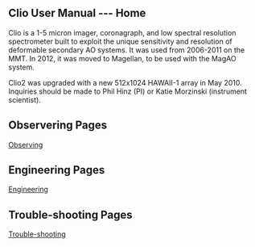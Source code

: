 ## Clio User Manual --- Home
Clio is a 1-5 micron imager, coronagraph, and low spectral resolution spectrometer built to exploit the unique sensitivity and resolution of deformable secondary AO systems. It was used from 2006-2011 on the MMT. In 2012, it was moved to Magellan, to be used with the MagAO system.

Clio2 was upgraded with a new 512x1024 HAWAII-1 array in May 2010. Inquiries should be made to Phil Hinz (PI) or Katie Morzinski (instrument scientist).

## Observering Pages
  [Observing](https://github.com/katie-m/MagAO-Clio/tree/master/Observing)

## Engineering Pages
  [Engineering](https://github.com/katie-m/MagAO-Clio/tree/master/Engineering)

## Trouble-shooting Pages
  [Trouble-shooting](https://github.com/katie-m/MagAO-Clio/tree/master/Trouble-Shooting)

